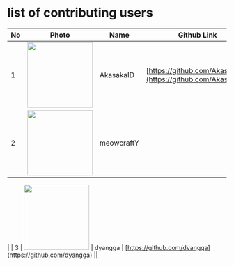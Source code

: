 # list of contributing users 
| No  | Photo                                                                                 | Name      | Github Link                                                  |
| --- | ------------------------------------------------------------------------------------- | --------- | ------------------------------------------------------------ |
| 1   | <img src="https://avatars.githubusercontent.com/u/55008381?v=4" height=150 width=150> | AkasakaID | [https://github.com/AkasakaID](https://github.com/AkasakaID)  |
| 2   | <img src="https://avatars.githubusercontent.com/u/79714367?v=4" height=150 width=150> | meowcraftY|                                                              
|
| 3   | <img src="https://avatars.githubusercontent.com/u/56754416?v=4" height=150 width=150> | dyangga | [https://github.com/dyangga](https://github.com/dyangga)     ||

